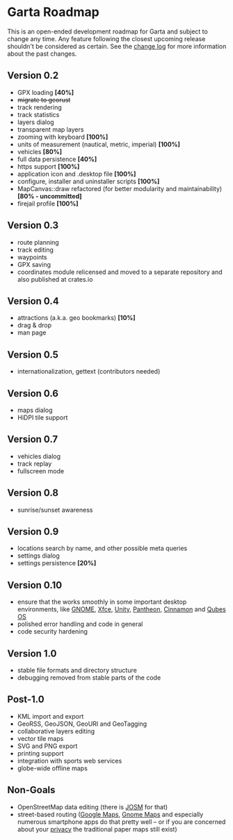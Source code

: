 # Garta Roadmap
This is an open-ended development roadmap for Garta and subject to change any time. Any feature following the closest upcoming release shouldn't be considered as certain. See the [change log] for more information about the past changes.

## Version 0.2
- GPX loading **[40%]**
- ~~migrate to georust~~
- track rendering
- track statistics
- layers dialog
- transparent map layers
- zooming with keyboard **[100%]**
- units of measurement (nautical, metric, imperial) **[100%]**
- vehicles **[80%]**
- full data persistence **[40%]**
- https support **[100%]**
- application icon and .desktop file **[100%]**
- configure, installer and uninstaller scripts **[100%]**
- MapCanvas::draw refactored (for better modularity and maintainability) **[80% - uncommitted]**
- firejail profile **[100%]**

## Version 0.3
- route planning
- track editing
- waypoints
- GPX saving
- coordinates module relicensed and moved to a separate repository and also published at crates.io

## Version 0.4
- attractions (a.k.a. geo bookmarks) **[10%]**
- drag & drop
- man page

## Version 0.5
- internationalization, gettext (contributors needed)

## Version 0.6
- maps dialog
- HiDPI tile support

## Version 0.7
- vehicles dialog
- track replay
- fullscreen mode

## Version 0.8
- sunrise/sunset awareness

## Version 0.9
- locations search by name, and other possible meta queries
- settings dialog
- settings persistence **[20%]**

## Version 0.10
- ensure that the works smoothly in some important desktop environments, like [GNOME], [Xfce], [Unity], [Pantheon], [Cinnamon] and [Qubes OS]
- polished error handling and code in general
- code security hardening

## Version 1.0
- stable file formats and directory structure
- debugging removed from stable parts of the code

## Post-1.0
- KML import and export
- GeoRSS, GeoJSON, GeoURI and GeoTagging
- collaborative layers editing
- vector tile maps
- SVG and PNG export
- printing support
- integration with sports web services
- globe-wide offline maps

## Non-Goals
- OpenStreetMap data editing (there is [JOSM] for that)
- street-based routing ([Google Maps], [Gnome Maps] and especially numerous smartphone apps do that pretty well – or if you are concerned about your [privacy] the traditional paper maps still exist)

[change log]: CHANGELOG.md
[JOSM]: https://josm.openstreetmap.de
[Google Maps]: http://maps.google.com
[Gnome Maps]: https://wiki.gnome.org/Apps/Maps 
[privacy]: https://www.privacytools.io/

[GNOME]: https://www.gnome.org/
[Xfce]: https://www.xfce.org/
[Pantheon]: https://wiki.archlinux.org/index.php/Pantheon
[Unity]: https://unity.ubuntu.com/
[Cinnamon]: https://en.wikipedia.org/wiki/Cinnamon_(software)
[Qubes OS]: https://www.qubes-os.org/

